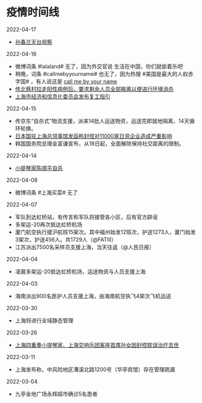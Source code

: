 # 疫情时间线


2022-04-17

* [孙春兰天台视察](其他/孙春兰天台视察.md)

2022-04-16

* 微博词条 #lalaland# 无了，因为外交官说 生活在中国，你们就偷着乐吧
* 稍晚，词条 #callmebyyourname# 也无了，因为热搜 #美国是最大的人权赤字国# ，有人说这是 [call me by your name](微博/CallMeByYourName.jpg)
* [传北蔡村拉走阳性病例后，要求剩余人员全部搬离以便进行环境消杀](imgs/timeline/0416BeiCai.png)
* [上海市经济和信息化委员会发布复工指引](imgs/timeline/0416复工指引.jpg)

2022-04-15

* 传京东“自杀式”物流支援，派来14批人运送物资，运送完即就地隔离，14天循环轮换。
* [日本国驻上海总领事馆发函称封控对11000家日资企业造成严重影响](imgs/timeline/0415日本领事馆.jpg)
* 韩国国务院总理金富谦宣布，从18日起，全面解除保持社交距离的限制。

2022-04-14

* [小提琴家陈顺平自杀](公众号/小提琴家陈顺平自杀.md)

2022-04-08

* 微博词条 #上海买菜# 无了

2022-04-07

* 军队到达虹桥站，有传言称军队将接管各小区，后有官方辟谣
* 多架运-20再次抵达虹桥机场
* 厦门航空执行援沪航班15架次。其中福州始发12班次，护送1273人，厦门始发3架次，护送456人。共1729人（@FATIII）
* 江苏派出7500名采样员支援上海，当天往返（@人民日报）

2022-04-04

* 凌晨多架运-20抵达虹桥机场，运送物资与人员支援上海

2022-04-03

* 海南派出900名医护人员支援上海，由海南航空执飞4架次飞机运送

2022-03-30

* 上海将进行全域静态管理

2022-03-26

* [上海四重奏小提琴家、上海交响乐团客座首席孙女因封控耽误治疗去世](聊天记录/上海四重奏李伟刚孙女.md)

2022-03-11

* 上海发布称，中风险地区漕溪北路1200号（华亭宾馆）存在管理疏漏

2022-03-04

* 九亭金地广场永辉超市确诊5名患者
